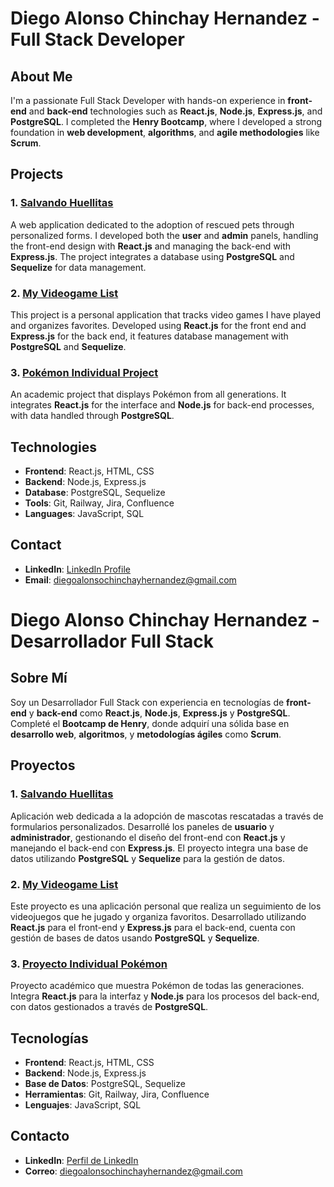 # Diego Alonso Chinchay Hernandez - Full Stack Developer

## About Me
I'm a passionate Full Stack Developer with hands-on experience in **front-end** and **back-end** technologies such as **React.js**, **Node.js**, **Express.js**, and **PostgreSQL**. I completed the **Henry Bootcamp**, where I developed a strong foundation in **web development**, **algorithms**, and **agile methodologies** like **Scrum**.

## Projects
### 1. [Salvando Huellitas](https://github.com/beta-cancri/SalvandoHuellitas-Front-end.git)
A web application dedicated to the adoption of rescued pets through personalized forms. I developed both the **user** and **admin** panels, handling the front-end design with **React.js** and managing the back-end with **Express.js**. The project integrates a database using **PostgreSQL** and **Sequelize** for data management.

### 2. [My Videogame List](https://github.com/beta-cancri/MVL)
This project is a personal application that tracks video games I have played and organizes favorites. Developed using **React.js** for the front end and **Express.js** for the back end, it features database management with **PostgreSQL** and **Sequelize**. 

### 3. [Pokémon Individual Project](https://github.com/beta-cancri/PI-Pokemon-main)
An academic project that displays Pokémon from all generations. It integrates **React.js** for the interface and **Node.js** for back-end processes, with data handled through **PostgreSQL**.

## Technologies
- **Frontend**: React.js, HTML, CSS
- **Backend**: Node.js, Express.js
- **Database**: PostgreSQL, Sequelize
- **Tools**: Git, Railway, Jira, Confluence
- **Languages**: JavaScript, SQL

## Contact
- **LinkedIn**: [LinkedIn Profile](https://www.linkedin.com)
- **Email**: diegoalonsochinchayhernandez@gmail.com


# Diego Alonso Chinchay Hernandez - Desarrollador Full Stack

## Sobre Mí
Soy un Desarrollador Full Stack con experiencia en tecnologías de **front-end** y **back-end** como **React.js**, **Node.js**, **Express.js** y **PostgreSQL**. Completé el **Bootcamp de Henry**, donde adquirí una sólida base en **desarrollo web**, **algoritmos**, y **metodologías ágiles** como **Scrum**.

## Proyectos
### 1. [Salvando Huellitas](https://github.com/beta-cancri/SalvandoHuellitas-Front-end.git)
Aplicación web dedicada a la adopción de mascotas rescatadas a través de formularios personalizados. Desarrollé los paneles de **usuario** y **administrador**, gestionando el diseño del front-end con **React.js** y manejando el back-end con **Express.js**. El proyecto integra una base de datos utilizando **PostgreSQL** y **Sequelize** para la gestión de datos.

### 2. [My Videogame List](https://github.com/beta-cancri/MVL)
Este proyecto es una aplicación personal que realiza un seguimiento de los videojuegos que he jugado y organiza favoritos. Desarrollado utilizando **React.js** para el front-end y **Express.js** para el back-end, cuenta con gestión de bases de datos usando **PostgreSQL** y **Sequelize**.

### 3. [Proyecto Individual Pokémon](https://github.com/beta-cancri/PI-Pokemon-main)
Proyecto académico que muestra Pokémon de todas las generaciones. Integra **React.js** para la interfaz y **Node.js** para los procesos del back-end, con datos gestionados a través de **PostgreSQL**.

## Tecnologías
- **Frontend**: React.js, HTML, CSS
- **Backend**: Node.js, Express.js
- **Base de Datos**: PostgreSQL, Sequelize
- **Herramientas**: Git, Railway, Jira, Confluence
- **Lenguajes**: JavaScript, SQL

## Contacto
- **LinkedIn**: [Perfil de LinkedIn](https://www.linkedin.com)
- **Correo**: diegoalonsochinchayhernandez@gmail.com
